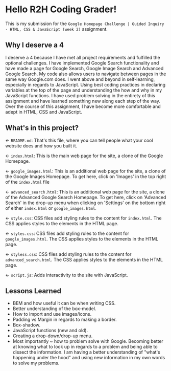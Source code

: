 # Hello R2H Coding Grader!

This is my submission for the `Google Homepage Challenge | Guided Inquiry - HTML, CSS & JavaScript (week 2)` assignment. 

## Why I deserve a 4

I deserve a 4 because I have met all project requirements and fulfilled the optional challenges. I have implemented Google Search functionality and have made a page for Google Search, Google Image Search and Advanced Google Search. My code also allows users to navigate between pages in the same way Google.com does. 
I went above and beyond in self-learning, especially in regards to JavaScript. Using best coding practices in declaring variables at the top of the page and understanding the how and why in my JavaScript functions.
I have used problem solving in the entirety of this assignment and have learned something new along each step of the way. Over the course of this assignment, I have become more comfortable and adept in HTML, CSS and JavaScript.

## What's in this project?

← `README.md`: That's this file, where you can tell people what your cool website does and how you built it.

← `index.html`: This is the main web page for the site, a clone of the Google Homepage.

← `google_images.html`: This is an additional web page for the site, a clone of the Google Images Homepage. To get here, click on 'Images' in the top right of the `index.html` file

← `advanced_search.html`: This is an additional web page for the site, a clone of the Advanced Google Search Homepage. To get here, click on 'Advanced Search' in the drop-up menu when clicking on 'Settings' on the bottom right of either `index.html` or `google_images.html`.

← `style.css`: CSS files add styling rules to the content for `index.html`. The CSS applies styles to the elements in the HTML page.

← `styles.css`: CSS files add styling rules to the content for `google_images.html`. The CSS applies styles to the elements in the HTML page.

← `styless.css`: CSS files add styling rules to the content for `advanced_search.html`. The CSS applies styles to the elements in the HTML page.

← `script.js`: Adds interactivity to the site with JavaScript.

## Lessons Learned

- BEM and how useful it can be when writing CSS.
- Better understanding of the box-model.
- How to import and use images/icons.
- Padding vs Margin in regards to making a border.
- Box-shadow.
- JavaScript functions (new and old).
- Creating a drop-down/drop-up menu.
- Most importantly ~ how to problem solve with Google. Becoming better at knowing what to look up in regards to a problem and being able to dissect the information. I am having a better understanding of "what's happening under the hood" and using new information in my own words to solve my problems.